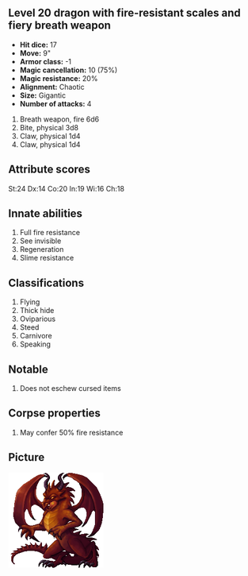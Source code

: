 ## Level 20 dragon with fire-resistant scales and fiery breath weapon

- **Hit dice:** 17
- **Move:** 9"
- **Armor class:** -1
- **Magic cancellation:** 10 (75%)
- **Magic resistance:** 20%
- **Alignment:** Chaotic
- **Size:** Gigantic
- **Number of attacks:** 4
1. Breath weapon, fire 6d6
2. Bite, physical 3d8
3. Claw, physical 1d4
4. Claw, physical 1d4

## Attribute scores

St:24 Dx:14 Co:20 In:19 Wi:16 Ch:18

## Innate abilities

1. Full fire resistance
2. See invisible
3. Regeneration
4. Slime resistance

## Classifications

1. Flying
2. Thick hide
3. Oviparious
4. Steed
5. Carnivore
6. Speaking

## Notable

1. Does not eschew cursed items

## Corpse properties

1. May confer 50% fire resistance

## Picture

![Red dragon](https://github.com/hyvanmielenpelit/GnollHackTileSet/blob/main/Monsters/red_dragon/red_dragon.png?raw=true)

